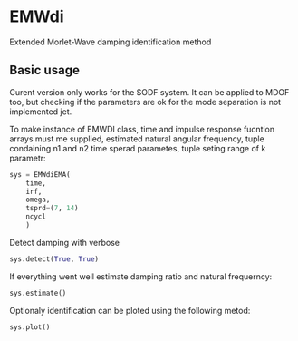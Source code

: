 # EMWdi

Extended Morlet-Wave damping identification method


## Basic usage
Curent version only works for the SODF system. It can be applied to MDOF too, but checking if the parameters are ok for the mode separation is not implemented jet. 

To make instance of EMWDI class, time and impulse response fucntion arrays must me supplied, estimated natural angular frequency, tuple condaining n1 and n2 time sperad parametes, tuple seting range of k parametr:

```python
sys = EMWdiEMA(
    time,
    irf,
    omega,
    tsprd=(7, 14)
    ncycl
    )
```

Detect damping with verbose

```python
sys.detect(True, True)
```

If everything went well estimate damping ratio and natural frequerncy:

```python
sys.estimate()
```

Optionaly identification can be ploted using the following metod:

```python
sys.plot()
```

